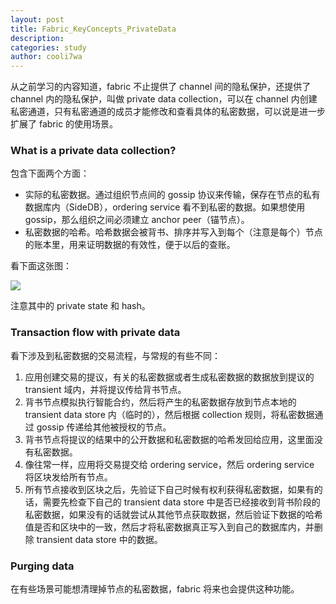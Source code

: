 ```yaml
---
layout: post
title: Fabric_KeyConcepts_PrivateData
description:
categories: study
author: cooli7wa
---
```

从之前学习的内容知道，fabric 不止提供了 channel 间的隐私保护，还提供了 channel 内的隐私保护，叫做 private data collection，可以在 channel 内创建私密通道，只有私密通道的成员才能修改和查看具体的私密数据，可以说是进一步扩展了 fabric 的使用场景。

### What is a private data collection?

包含下面两个方面：

- 实际的私密数据。通过组织节点间的 gossip 协议来传输，保存在节点的私有数据库内（SideDB），ordering service 看不到私密的数据。如果想使用 gossip，那么组织之间必须建立 anchor peer（锚节点）。
- 私密数据的哈希。哈希数据会被背书、排序并写入到每个（注意是每个）节点的账本里，用来证明数据的有效性，便于以后的查账。

看下面这张图：

![]({{site.baseurl}}/images/md/hyperledger_fabric_key_concepts_PrivateData_0.png)

注意其中的 private state 和 hash。

### Transaction flow with private data

看下涉及到私密数据的交易流程，与常规的有些不同：

1. 应用创建交易的提议，有关的私密数据或者生成私密数据的数据放到提议的 transient 域内，并将提议传给背书节点。
2. 背书节点模拟执行智能合约，然后将产生的私密数据存放到节点本地的 transient data store 内（临时的），然后根据 collection 规则，将私密数据通过 gossip 传递给其他被授权的节点。
3. 背书节点将提议的结果中的公开数据和私密数据的哈希发回给应用，这里面没有私密数据。
4. 像往常一样，应用将交易提交给 ordering service，然后 ordering service 将区块发给所有节点。
5. 所有节点接收到区块之后，先验证下自己时候有权利获得私密数据，如果有的话，需要先检查下自己的 transient data store 中是否已经接收到背书阶段的私密数据，如果没有的话就尝试从其他节点获取数据，然后验证下数据的哈希值是否和区块中的一致，然后才将私密数据真正写入到自己的数据库内，并删除 transient data store 中的数据。

### Purging data

在有些场景可能想清理掉节点的私密数据，fabric 将来也会提供这种功能。<script type="text/javascript" src="https://cdn.mathjax.org/mathjax/latest/MathJax.js?config=default"></script>
